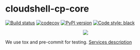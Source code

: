 # cloudshell-cp-core
[![Build status](https://travis-ci.org/QualiSystems/cloudshell-cp-core.svg?branch=dev)](https://travis-ci.org/QualiSystems/cloudshell-cp-core)
[![codecov](https://codecov.io/gh/QualiSystems/cloudshell-cp-core/branch/dev/graph/badge.svg)](https://codecov.io/gh/QualiSystems/cloudshell-cp-core)
[![PyPI version](https://badge.fury.io/py/cloudshell-cp-core.svg)](https://badge.fury.io/py/cloudshell-cp-core)
[![Code style: black](https://img.shields.io/badge/code%20style-black-000000.svg)](https://github.com/python/black)

<p align="center">
<img src="https://github.com/QualiSystems/devguide_source/raw/master/logo.png"></img>
</p>

We use tox and pre-commit for testing. [Services description](https://github.com/QualiSystems/cloudshell-package-repo-template#description-of-services)
